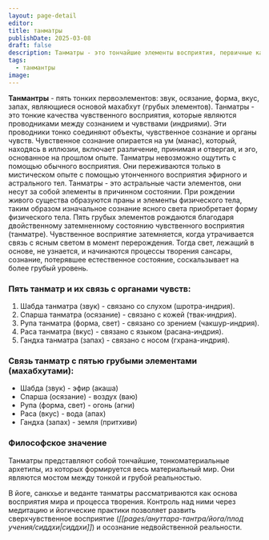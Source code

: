 ```yaml
---
layout: page-detail
editor: 
title: танматры
publishDate: 2025-03-08
draft: false
description: Танматры - это тончайшие элементы восприятия, первичные качества, которые лежат в основе проявленного мира. Они являются промежуточным звеном между непроявленной Пракрити (первоматерией) и грубыми материальными элементами (махабхутами).
tags:
  - танмантры
image:
---
```

**Танмантры** - пять тонких первоэлементов: звук, осязание, форма, вкус, запах, являющиеся основой махабхут (грубых элементов). Танматры - это тонкие качества чувственного восприятия, которые являются проводниками между сознанием и чувствами (индриями). Эти проводники тонко соединяют объекты, чувственное сознание и органы чувств. Чувственное сознание опирается на ум (манас), который, находясь в иллюзии, включает различение, принимая и отвергая, и эго, основанное на прошлом опыте.
Танматры невозможно ощутить с помощью обычного восприятия. Они переживаются только в мистическом опыте с помощью утонченного восприятия эфирного и астрального тел. Танматры - это астральные части элементов, они несут за собой элементы в причинном состоянии. При рождении живого существа образуются праны и элементы физического тела, таким образом изначальное сознание ясного света приобретает форму физического тела. Пять грубых элементов рождаются благодаря двойственному затемненному состоянию чувственного восприятия (танматре). Чувственное восприятие затемняется, когда утрачивается связь с ясным светом в момент перерождения. Тогда свет, лежащий в основе, не узнается, и начинаются процессы творения сансары, сознание, потерявшее естественное состояние, соскальзывает на более грубый уровень.

### Пять танматр и их связь с органами чувств:

1. Шабда танматра (звук) - связано со слухом (шротра-индрия).
2. Спарша танматра (осязание) - связано с кожей (твак-индрия).
3. Рупа танматра (форма, свет) - связано со зрением (чакшур-индрия).
4. Раса танматра (вкус) - связано с языком (расана-индрия).
5. Гандха танматра (запах) - связано с носом (гхрана-индрия).

### Связь танматр с пятью грубыми элементами (махабхутами):

- Шабда (звук) - эфир (акаша)
- Спарша (осязание) - воздух (ваю)
- Рупа (форма, свет) - огонь (агни)
- Расa (вкус) - вода (апах)
- Гандха (запах) - земля (притхиви)

### Философское значение

Танматры представляют собой тончайшие, тонкоматериальные архетипы, из которых формируется весь материальный мир. Они являются мостом между тонкой и грубой реальностью.

В йоге, санкхье и веданте танматры рассматриваются как основа восприятия мира и процесса творения. Контроль над ними через медитацию и йогические практики позволяет развить сверхчувственное восприятие (_[[pages/ануттара-тантра/йога/плод учения/сиддхи|сиддхи]]_) и осознание недвойственной реальности.